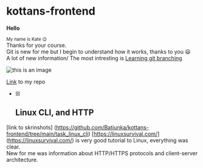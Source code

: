 # kottans-frontend

**Hello**

<sub> My name is Kate :wink:</sub> <br>
Thanks for your course.  
Git is new for me but I begin to understand how it works, thanks to you 😃  
A lot of new information/ The most intresting is [Learning git branching](https://learngitbranching.js.org/)

![this is an image](https://encrypted-tbn0.gstatic.com/images?q=tbn:ANd9GcR1R1vbjJquxCZce8yEncdFhoAk1d-bECwGlw&usqp=CAU)

[Link](https://github.com/Batiunka/kottans-frontend) to my repo

- [x] ## Linux CLI, and HTTP  

[link to skrinshots] (https://github.com/Batiunka/kottans-frontend/tree/main/task_linux_cli)
[https://linuxsurvival.com/] (https://linuxsurvival.com/) is very good tutorial to Linux, everything was clear.  
New for me was information about HTTP/HTTPS protocols and client-server architecture.

